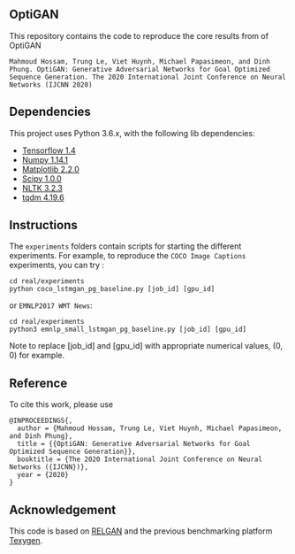 ## OptiGAN

This repository contains the code to reproduce the core results 
from of OptiGAN
```
Mahmoud Hossam, Trung Le, Viet Huynh, Michael Papasimeon, and Dinh Phung. OptiGAN: Generative Adversarial Networks for Goal Optimized Sequence Generation. The 2020 International Joint Conference on Neural Networks (IJCNN 2020)
```

## Dependencies
This project uses Python 3.6.x, with the following lib dependencies:
* [Tensorflow 1.4](https://www.tensorflow.org/)
* [Numpy 1.14.1](http://www.numpy.org/)
* [Matplotlib 2.2.0](https://matplotlib.org)
* [Scipy 1.0.0](https://www.scipy.org)
* [NLTK 3.2.3](https://www.nltk.org)
* [tqdm 4.19.6](https://pypi.python.org/pypi/tqdm)


## Instructions
The `experiments` folders contain scripts for starting the different experiments.
For example, to reproduce the `COCO Image Captions` experiments, you can try :
```
cd real/experiments
python coco_lstmgan_pg_baseline.py [job_id] [gpu_id]
```
or `EMNLP2017 WMT News`:
```
cd real/experiments
python3 emnlp_small_lstmgan_pg_baseline.py [job_id] [gpu_id]
```
Note to replace [job_id] and [gpu_id] with appropriate numerical values, (0, 0) for example.

## Reference
To cite this work, please use
```
@INPROCEEDINGS{,
  author = {Mahmoud Hossam, Trung Le, Viet Huynh, Michael Papasimeon, and Dinh Phung},
  title = {{OptiGAN: Generative Adversarial Networks for Goal Optimized Sequence Generation}},
  booktitle = {The 2020 International Joint Conference on Neural Networks ({IJCNN})},
  year = {2020}
}
```

## Acknowledgement
This code is based on [RELGAN](https://github.com/weilinie/RelGAN) and the previous benchmarking platform [Texygen](https://github.com/geek-ai/Texygen). 